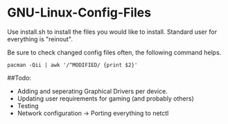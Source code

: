 # GNU-Linux-Config-Files

Use install.sh to install the files you would like to install. Standard user for everything is "reinout".

Be sure to check changed config files often, the following command helps.
```
pacman -Qii | awk '/^MODIFIED/ {print $2}'
```

##Todo:
  - Adding and seperating Graphical Drivers per device.
  - Updating user requirements for gaming (and probably others)
  - Testing
  - Network configuration -> Porting everything to netctl 
